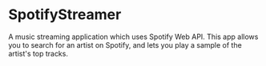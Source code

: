 # SpotifyStreamer
A music streaming application which uses Spotify Web API. This app allows you to search for an artist on Spotify, 
and lets you play a sample of the artist's top tracks.
